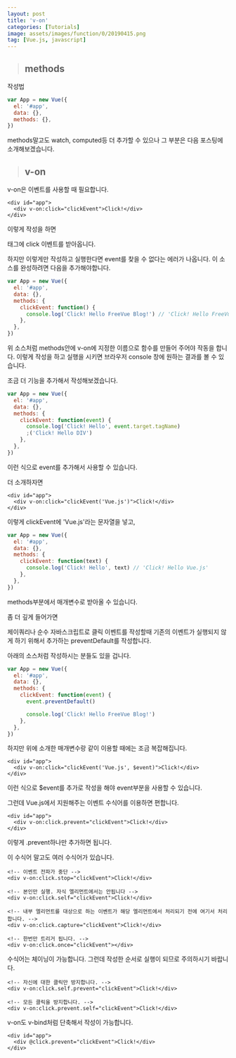```yaml
---
layout: post
title: 'v-on'
categories: [Tutorials]
image: assets/images/function/0/20190415.png
tag: [Vue.js, javascript]
---
```


> ## methods

작성법

```javascript
var App = new Vue({
  el: '#app',
  data: {},
  methods: {},
})
```

methods말고도 watch, computed등 더 추가할 수 있으나 그 부분은 다음 포스팅에 소개해보겠습니다.

> ## v-on

v-on은 이벤트를 사용할 때 필요합니다.

```vue
<div id="app">
  <div v-on:click="clickEvent">Click!</div>
</div>
```

이렇게 작성을 하면 <div>태그에 click 이벤트를 받아옵니다.

하지만 이렇게만 작성하고 실행한다면 event를 찾을 수 없다는 에러가 나옵니다. 이 소스를 완성하려면 다음을 추가해야합니다.

```javascript
var App = new Vue({
  el: '#app',
  data: {},
  methods: {
    clickEvent: function() {
      console.log('Click! Hello FreeVue Blog!') // 'Click! Hello FreeVue Blog!'
    },
  },
})
```

위 소스처럼 methods안에 v-on에 지정한 이름으로 함수를 만들어 주어야 작동을 합니다. 이렇게 작성을 하고 실행을 시키면 브라우저 console 창에 원하는 결과를 볼 수 있습니다.

조금 더 기능을 추가해서 작성해보겠습니다.

```javascript
var App = new Vue({
  el: '#app',
  data: {},
  methods: {
    clickEvent: function(event) {
      console.log('Click! Hello', event.target.tagName)
      ;('Click! Hello DIV')
    },
  },
})
```

이런 식으로 event를 추가해서 사용할 수 있습니다.

더 소개하자면

```vue
<div id="app">
  <div v-on:click="clickEvent('Vue.js')">Click!</div>
</div>
```

이렇게 clickEvent에 'Vue.js'라는 문자열을 넣고,

```javascript
var App = new Vue({
  el: '#app',
  data: {},
  methods: {
    clickEvent: function(text) {
      console.log('Click! Hello', text) // 'Click! Hello Vue.js'
    },
  },
})
```

methods부분에서 매개변수로 받아올 수 있습니다.

좀 더 깊게 들어가면

제이쿼리나 순수 자바스크립트로 클릭 이벤트를 작성할때 기존의 이벤트가 실행되지 않게 하기 위해서 추가하는 preventDefault를 작성합니다.

아래의 소스처럼 작성하시는 분들도 있을 겁니다.

```javascript
var App = new Vue({
  el: '#app',
  data: {},
  methods: {
    clickEvent: function(event) {
      event.preventDefault()

      console.log('Click! Hello FreeVue Blog!')
    },
  },
})
```

하지만 위에 소개한 매개변수랑 같이 이용할 때에는 조금 복잡해집니다.

```vue
<div id="app">
  <div v-on:click="clickEvent('Vue.js', $event)">Click!</div>
</div>
```

이런 식으로 \$event를 추가로 작성을 해야 event부분을 사용할 수 있습니다.

그런데 Vue.js에서 지원해주는 이벤트 수식어를 이용하면 편합니다.

```vue
<div id="app">
  <div v-on:click.prevent="clickEvent">Click!</div>
</div>
```

이렇게 .prevent하나만 추가하면 됩니다.

이 수식어 말고도 여러 수식어가 있습니다.

```vue
<!-- 이벤트 전파가 중단 -->
<div v-on:click.stop="clickEvent">Click!</div>

<!-- 본인만 실행. 자식 엘리먼트에서는 안됩니다 -->
<div v-on:click.self="clickEvent">Click!</div>

<!-- 내부 엘리먼트를 대상으로 하는 이벤트가 해당 엘리먼트에서 처리되기 전에 여기서 처리합니다. -->
<div v-on:click.capture="clickEvent">Click!</div>

<!-- 한번만 트리거 됩니다. -->
<div v-on:click.once="clickEvent"></div>
```

수식어는 체이닝이 가능합니다. 그런데 작성한 순서로 실행이 되므로 주의하시기 바랍니다.

```vue
<!-- 자신에 대한 클릭만 방지합니다. -->
<div v-on:click.self.prevent="clickEvent">Click!</div>

<!-- 모든 클릭을 방지합니다. -->
<div v-on:click.prevent.self="clickEvent">Click!</div>
```

v-on도 v-bind처럼 단축해서 작성이 가능합니다.

```vue
<div id="app">
  <div @click.prevent="clickEvent">Click!</div>
</div>
```
